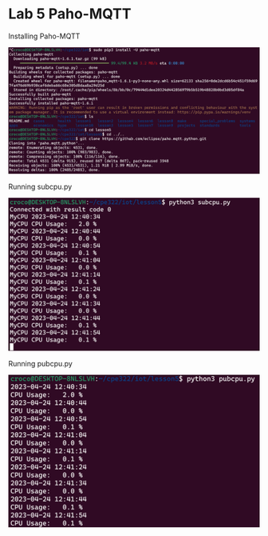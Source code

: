 # Lab 5 Paho-MQTT

Installing Paho-MQTT

![paho-mqtt installation](pahomqtt.PNG)

Running subcpu.py

![subcpu](subcpu.PNG)


Running pubcpu.py

![pubcpu](pubcpu.PNG)
